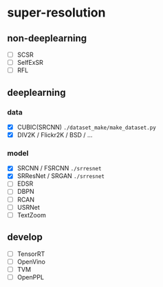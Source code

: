 # super-resolution

## non-deeplearning

- [ ] SCSR
- [ ] SelfExSR
- [ ] RFL

## deeplearning

### data

- [x] CUBIC(SRCNN) `./dataset_make/make_dataset.py`
- [x] DIV2K / Flickr2K / BSD / ... 

### model

- [x] SRCNN / FSRCNN  `./srresnet`
- [x] SRResNet / SRGAN `./srresnet`
- [ ] EDSR
- [ ] DBPN
- [ ] RCAN 
- [ ] USRNet
- [ ] TextZoom

## develop

- [ ] TensorRT
- [ ] OpenVino
- [ ] TVM
- [ ] OpenPPL